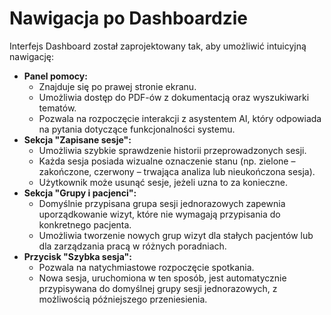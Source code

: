 # Nawigacja po Dashboardzie

Interfejs Dashboard został zaprojektowany tak, aby umożliwić intuicyjną nawigację:

* **Panel pomocy:**
  * Znajduje się po prawej stronie ekranu.
  * Umożliwia dostęp do PDF-ów z dokumentacją oraz wyszukiwarki tematów.
  * Pozwala na rozpoczęcie interakcji z asystentem AI, który odpowiada na pytania dotyczące funkcjonalności systemu.
* **Sekcja "Zapisane sesje":**
  * Umożliwia szybkie sprawdzenie historii przeprowadzonych sesji.
  * Każda sesja posiada wizualne oznaczenie stanu (np. zielone – zakończone, czerwony – trwająca analiza lub nieukończona sesja).
  * Użytkownik może usunąć sesje, jeżeli uzna to za konieczne.
* **Sekcja "Grupy i pacjenci":**
  * Domyślnie przypisana grupa sesji jednorazowych zapewnia uporządkowanie wizyt, które nie wymagają przypisania do konkretnego pacjenta.
  * Umożliwia tworzenie nowych grup wizyt dla stałych pacjentów lub dla zarządzania pracą w różnych poradniach.
* **Przycisk "Szybka sesja":**
  * Pozwala na natychmiastowe rozpoczęcie spotkania.
  * Nowa sesja, uruchomiona w ten sposób, jest automatycznie przypisywana do domyślnej grupy sesji jednorazowych, z możliwością późniejszego przeniesienia.
